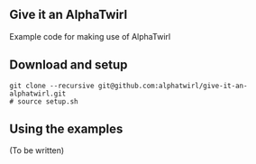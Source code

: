 ## Give it an AlphaTwirl
Example code for making use of AlphaTwirl

## Download and setup
```
git clone --recursive git@github.com:alphatwirl/give-it-an-alphatwirl.git
# source setup.sh
```

## Using the examples
(To be written)
